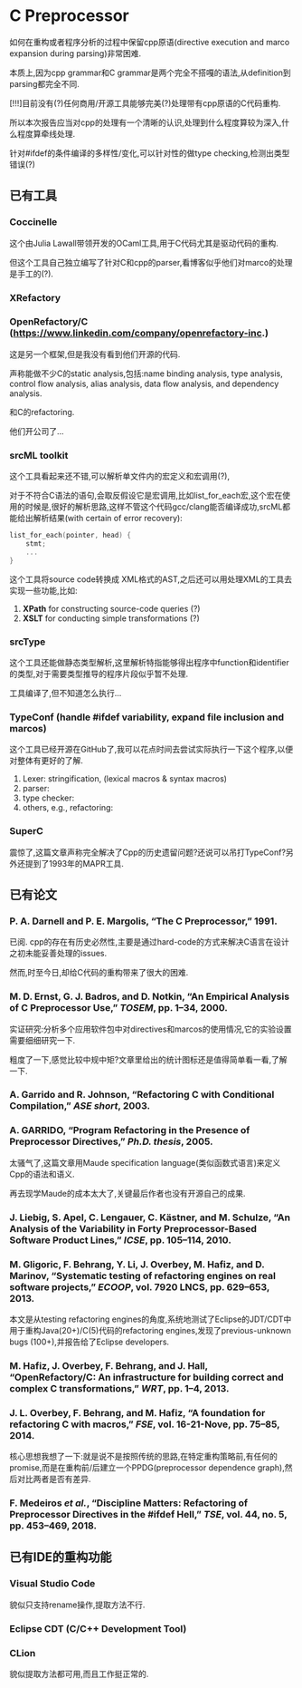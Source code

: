 # C Preprocessor

如何在重构或者程序分析的过程中保留cpp原语(directive execution and marco expansion during parsing)非常困难.

本质上,因为cpp grammar和C grammar是两个完全不搭嘎的语法,从definition到parsing都完全不同.

[!!!]目前没有(?)任何商用/开源工具能够完美(?)处理带有cpp原语的C代码重构.

所以本次报告应当对cpp的处理有一个清晰的认识,处理到什么程度算较为深入,什么程度算牵线处理.

针对#ifdef的条件编译的多样性/变化,可以针对性的做type checking,检测出类型错误(?)

## 已有工具

### Coccinelle

这个由Julia Lawall带领开发的OCaml工具,用于C代码尤其是驱动代码的重构.

但这个工具自己独立编写了针对C和cpp的parser,看博客似乎他们对marco的处理是手工的(?).

### XRefactory



### OpenRefactory/C (https://www.linkedin.com/company/openrefactory-inc.)

这是另一个框架,但是我没有看到他们开源的代码.

声称能做不少C的static analysis,包括:name binding analysis, type analysis, control flow analysis, alias analysis, data flow analysis, and dependency analysis.

和C的refactoring.

他们开公司了...

### srcML toolkit

这个工具看起来还不错,可以解析单文件内的宏定义和宏调用(?),

对于不符合C语法的语句,会取反假设它是宏调用,比如list_for_each宏,这个宏在使用的时候是,很好的解析思路,这样不管这个代码gcc/clang能否编译成功,srcML都能给出解析结果(with certain of error recovery):

```C
list_for_each(pointer, head) {
    stmt;
    ...
}
```

这个工具将source code转换成 XML格式的AST,之后还可以用处理XML的工具去实现一些功能,比如:

1. **XPath** for constructing source-code queries (?)
2. **XSLT** for conducting simple transformations (?)

### srcType

这个工具还能做静态类型解析,这里解析特指能够得出程序中function和identifier的类型,对于需要类型推导的程序片段似乎暂不处理.

工具编译了,但不知道怎么执行...

### TypeConf (handle #ifdef variability, expand file inclusion and marcos)

这个工具已经开源在GitHub了,我可以花点时间去尝试实际执行一下这个程序,以便对整体有更好的了解.

1. Lexer: stringification, (lexical macros & syntax macros)
2. parser:
3. type checker:
4. others, e.g., refactoring:

### SuperC

震惊了,这篇文章声称完全解决了Cpp的历史遗留问题?还说可以吊打TypeConf?另外还提到了1993年的MAPR工具.



## 已有论文

### P. A. Darnell and P. E. Margolis, “The C Preprocessor,” 1991.

已阅. cpp的存在有历史必然性,主要是通过hard-code的方式来解决C语言在设计之初未能妥善处理的issues.

然而,时至今日,却给C代码的重构带来了很大的困难.

### M. D. Ernst, G. J. Badros, and D. Notkin, “An Empirical Analysis of C Preprocessor Use,” *TOSEM*, pp. 1–34, 2000.

实证研究:分析多个应用软件包中对directives和marcos的使用情况,它的实验设置需要细细研究一下.

粗度了一下,感觉比较中规中矩?文章里给出的统计图标还是值得简单看一看,了解一下.

### A. Garrido and R. Johnson, “Refactoring C with Conditional Compilation,” *ASE short*, 2003.

### A. GARRIDO, “Program Refactoring in the Presence of Preprocessor Directives,” *Ph.D. thesis*, 2005.

太骚气了,这篇文章用Maude specification language(类似函数式语言)来定义Cpp的语法和语义.

再去现学Maude的成本太大了,关键最后作者也没有开源自己的成果.

### J. Liebig, S. Apel, C. Lengauer, C. Kästner, and M. Schulze, “An Analysis of the Variability in Forty Preprocessor-Based Software Product Lines,” *ICSE*, pp. 105–114, 2010.

### M. Gligoric, F. Behrang, Y. Li, J. Overbey, M. Hafiz, and D. Marinov, “Systematic testing of refactoring engines on real software projects,” *ECOOP*, vol. 7920 LNCS, pp. 629–653, 2013.

本文是从testing refactoring engines的角度,系统地测试了Eclipse的JDT/CDT中用于重构Java(20+)/C(5)代码的refactoring engines,发现了previous-unknown bugs (100+),并报告给了Eclipse developers.

### M. Hafiz, J. Overbey, F. Behrang, and J. Hall, “OpenRefactory/C: An infrastructure for building correct and complex C transformations,” *WRT*, pp. 1–4, 2013.



### J. L. Overbey, F. Behrang, and M. Hafiz, “A foundation for refactoring C with macros,” *FSE*, vol. 16-21-Nove, pp. 75–85, 2014.

核心思想我想了一下:就是说不是按照传统的思路,在特定重构策略前,有任何的promise,而是在重构前/后建立一个PPDG(preprocessor dependence graph),然后对比两者是否有差异.

### F. Medeiros *et al.*, “Discipline Matters: Refactoring of Preprocessor Directives in the #ifdef Hell,” *TSE*, vol. 44, no. 5, pp. 453–469, 2018.



## 已有IDE的重构功能

### Visual Studio Code

貌似只支持rename操作,提取方法不行.

### Eclipse CDT (C/C++ Development Tool)



### CLion

貌似提取方法都可用,而且工作挺正常的.